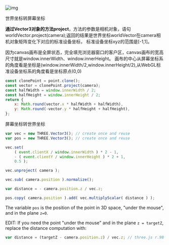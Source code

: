![img](https://bbsmax.ikafan.com/static/L3Byb3h5L2h0dHAvd3d3Lnlhbmh1YW5neHVleXVhbi5jb20vVGhyZWUuanNfY291cnNlL2ljb24vc2NyZWVuLnBuZw==.jpg)

世界坐标转屏幕坐标

**通过Vector3对象的方法project**，方法的参数是相机对象，语句worldVector.project(camera);返回的结果是世界坐标worldVector在camera相机对象矩阵变化下对应的标准设备坐标， 标准设备坐标xyz的范围是[-1,1]。

因为canvas画布是全屏状态，完全填充浏览器窗口的客户区，canvas画布的宽高尺寸就是window.innerWidth、window.innerHeight。 画布的中心从屏幕坐标系的角度看是坐标是(window.innerWidth/2,window.innerHeight/2),从WebGL标准设备坐标系的角度看是坐标原点(0,0)



```js
const clonePoint = point.clone();
const vector = clonePoint.project(camera);
const halfWidth = window.innerWidth / 2;
const halfHeight = window.innerHeight / 2;
return {
    x: Math.round(vector.x * halfWidth + halfWidth),
    y: Math.round(-vector.y * halfHeight + halfHeight),
};
```





屏幕坐标转世界坐标

```js
var vec = new THREE.Vector3(); // create once and reuse
var pos = new THREE.Vector3(); // create once and reuse

vec.set(
    ( event.clientX / window.innerWidth ) * 2 - 1,
    - ( event.clientY / window.innerHeight ) * 2 + 1,
    0.5 );

vec.unproject( camera );

vec.sub( camera.position ).normalize();

var distance = - camera.position.z / vec.z;

pos.copy( camera.position ).add( vec.multiplyScalar( distance ) );
```

The variable `pos` is the position of the point in 3D space, "under the mouse", and in the plane `z=0`.

EDIT: If you need the point "under the mouse" and in the plane `z = targetZ`, replace the distance computation with:

```js
var distance = (targetZ - camera.position.z) / vec.z; // three.js r.98
```



